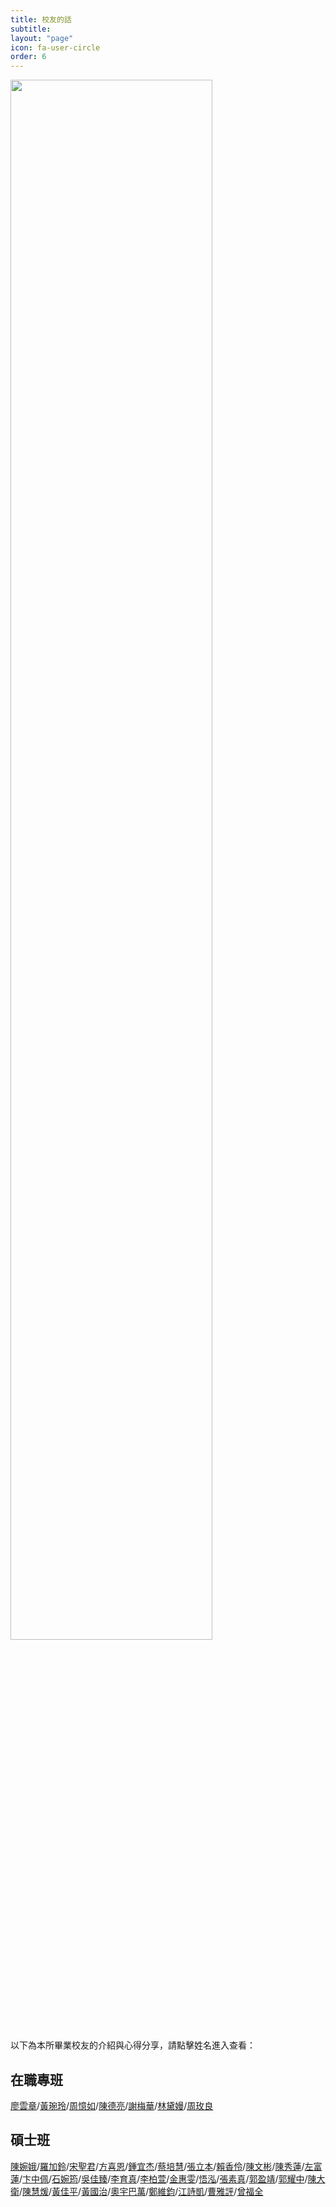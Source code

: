 ```yaml
---
title: 校友的話
subtitle: 
layout: "page"
icon: fa-user-circle
order: 6
---
```


<span class="image"><img style="width:80%;"  src="{{ 'assets/images/avatar.jpg' | relative_url }}" alt="" /></span>

以下為本所畢業校友的介紹與心得分享，請點擊姓名進入查看：

## 在職專班

[廖雲章](2018/11/01/alu-liaoyunzhang.html)/[黃琬玲](2018/11/01/alu-huangwanling.html)/[周憶如](2018/11/01/alu-zhouyiru.html)/[陳德亮](2018/11/01/alu-chendeliang.html)/[謝梅華](2018/11/01/alu-xiemeihua.html)/[林黛嫚](2018/11/01/alu-lindaiman.html)/[周玫良](2018/11/01/alu-zhoumeiliang.html)

## 碩士班

[陳婉娥](2018/11/01/alu-chenwane.html)/[羅加鈴](2018/11/01/alu-luojialing.html)/[宋聖君](2018/11/01/alu-songshengjun.html)/[方喜恩](2018/11/01/alu-fangxien.html)/[鍾宜杰](2018/11/01/alu-zhongyijie.html)/[蔡培慧](2018/11/01/alu-caipeihui.html)/[張立本](2018/11/01/alu-zhangliben.html)/[賴香伶](2018/11/01/alu-laixiangling.html)/[陳文彬](2018/11/01/alu-chenwenbing.html)/[陳秀蓮](2018/11/01/alu-chenxiulian.html)/[左富蓮](2018/11/01/alu-zuofulian.html)/[卞中佩](2018/11/01/alu-bianzhongpei.html)/[石婉筠](2018/11/01/alu-shiwanjun.html)/[吳佳臻](2018/11/01/alu-wujiazhen.html)/[李育真](2018/11/01/alu-liyuzhen.html)/[李柏萱](2018/11/01/alu-liboxuan.html)/[金惠雯](2018/11/01/alu-jinhuiwen.html)/[悟泓](2018/11/01/alu-wuhong.html)/[張素真](2018/11/01/alu-zhangsuzhen.html)/[郭盈靖](2018/11/01/alu-guoyingjing.html)/[郭耀中](2018/11/01/alu-guoyaozhong.html)/[陳大衛](2018/11/01/alu-chendawei.html)/[陳慧煖](2018/11/01/alu-em.html)/[黃佳平](2018/11/01/alu-huangjiaping.html)/[黃國治](2018/11/01/alu-huangguozhi.html)/[奧宇巴萬](2018/11/01/alu-aoyubawan.html)/[鄭維鈞](2018/11/01/alu-zhengweijun.html)/[江詩凱](2018/11/01/alu-jiangshikai.html)/[曹雅評](2018/11/10/alu-caoyaping.html)/[曾福全](2018/11/10/alu-zengfuquan.html)